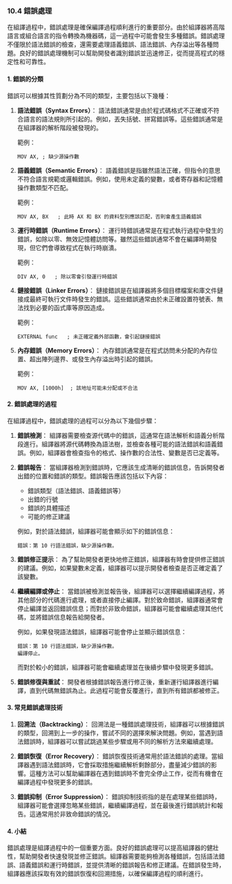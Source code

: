### 10.4 錯誤處理

在組譯過程中，錯誤處理是確保編譯過程順利進行的重要部分。由於組譯器將高階語言或組合語言的指令轉換為機器碼，這一過程中可能會發生多種錯誤。錯誤處理不僅限於語法錯誤的檢查，還需要處理語義錯誤、語法錯誤、內存溢出等各種問題。良好的錯誤處理機制可以幫助開發者識別錯誤並迅速修正，從而提高程式的穩定性和可靠性。

#### 1. 錯誤的分類

錯誤可以根據其性質劃分為不同的類型，主要包括以下幾種：

1. **語法錯誤（Syntax Errors）**：
   語法錯誤通常是由於程式碼格式不正確或不符合語言的語法規則所引起的。例如，丟失括號、拼寫錯誤等。這些錯誤通常是在組譯器的解析階段被發現的。

   範例：
   ```assembly
   MOV AX, ; 缺少源操作數
   ```

2. **語義錯誤（Semantic Errors）**：
   語義錯誤是指雖然語法正確，但指令的意思不符合語言規範或邏輯錯誤。例如，使用未定義的變數，或者寄存器和記憶體操作數類型不匹配。

   範例：
   ```assembly
   MOV AX, BX   ; 此時 AX 和 BX 的資料型別應該匹配，否則會產生語義錯誤
   ```

3. **運行時錯誤（Runtime Errors）**：
   運行時錯誤通常是在程式執行過程中發生的錯誤，如除以零、無效記憶體訪問等。雖然這些錯誤通常不會在編譯時期發現，但它們會導致程式在執行時崩潰。

   範例：
   ```assembly
   DIV AX, 0   ; 除以零會引發運行時錯誤
   ```

4. **鏈接錯誤（Linker Errors）**：
   鏈接錯誤是在組譯器將多個目標檔案和庫文件鏈接成最終可執行文件時發生的錯誤。這些錯誤通常由於未正確設置符號表、無法找到必要的函式庫等原因造成。

   範例：
   ```assembly
   EXTERNAL func   ; 未正確定義外部函數，會引起鏈接錯誤
   ```

5. **內存錯誤（Memory Errors）**：
   內存錯誤通常是在程式訪問未分配的內存位置、超出陣列邊界、或發生內存溢出時引起的錯誤。

   範例：
   ```assembly
   MOV AX, [1000h]  ; 該地址可能未分配或不合法
   ```

#### 2. 錯誤處理的過程

在組譯過程中，錯誤處理的過程可以分為以下幾個步驟：

1. **錯誤檢測**：
   組譯器需要檢查源代碼中的錯誤，這通常在語法解析和語義分析階段進行。組譯器將源代碼轉換為語法樹，並檢查各種可能的語法錯誤和語義錯誤。例如，組譯器會檢查指令的格式、操作數的合法性、變數是否已定義等。

2. **錯誤報告**：
   當組譯器檢測到錯誤時，它應該生成清晰的錯誤信息，告訴開發者出錯的位置和錯誤的類型。錯誤報告應該包括以下內容：
   - 錯誤類型（語法錯誤、語義錯誤等）
   - 出錯的行號
   - 錯誤的具體描述
   - 可能的修正建議

   例如，對於語法錯誤，組譯器可能會顯示如下的錯誤信息：
   ```
   錯誤：第 10 行語法錯誤，缺少源操作數。
   ```

3. **錯誤修正提示**：
   為了幫助開發者更快地修正錯誤，組譯器有時會提供修正錯誤的建議。例如，如果變數未定義，組譯器可以提示開發者檢查是否正確定義了該變數。

4. **繼續編譯或停止**：
   當錯誤被檢測並報告後，組譯器可以選擇繼續編譯過程，將其他部分的代碼進行處理，或者直接停止編譯。對於致命錯誤，組譯器通常會停止編譯並返回錯誤信息；而對於非致命錯誤，組譯器可能會繼續處理其他代碼，並將錯誤信息報告給開發者。

   例如，如果發現語法錯誤，組譯器可能會停止並顯示錯誤信息：
   ```
   錯誤：第 10 行語法錯誤，缺少源操作數。
   編譯停止。
   ```

   而對於較小的錯誤，組譯器可能會繼續處理並在後續步驟中發現更多錯誤。

5. **錯誤修復與重試**：
   開發者根據錯誤報告進行修正後，重新運行組譯器進行編譯，直到代碼無錯誤為止。此過程可能會反覆進行，直到所有錯誤都被修正。

#### 3. 常見錯誤處理技術

1. **回溯法（Backtracking）**：
   回溯法是一種錯誤處理技術，組譯器可以根據錯誤的類型，回溯到上一步的操作，嘗試不同的選擇來解決問題。例如，當遇到語法錯誤時，組譯器可以嘗試跳過某些步驟或用不同的解析方法來繼續處理。

2. **錯誤恢復（Error Recovery）**：
   錯誤恢復技術通常用於語法錯誤的處理。當組譯器遇到語法錯誤時，它會採取措施繼續解析剩餘部分，盡量減少錯誤的影響。這種方法可以幫助編譯器在遇到錯誤時不會完全停止工作，從而有機會在編譯過程中發現更多的錯誤。

3. **錯誤抑制（Error Suppression）**：
   錯誤抑制技術指的是在處理某些錯誤時，組譯器可能會選擇忽略某些錯誤，繼續編譯過程，並在最後進行錯誤統計和報告。這通常用於非致命錯誤的情況。

#### 4. 小結

錯誤處理是組譯過程中的一個重要方面。良好的錯誤處理可以提高組譯器的健壯性，幫助開發者快速發現並修正錯誤。組譯器需要能夠檢測各種錯誤，包括語法錯誤、語義錯誤和運行時錯誤，並提供清晰的錯誤報告和修正建議。在錯誤發生時，組譯器應該採取有效的錯誤恢復和回溯措施，以確保編譯過程的順利進行。